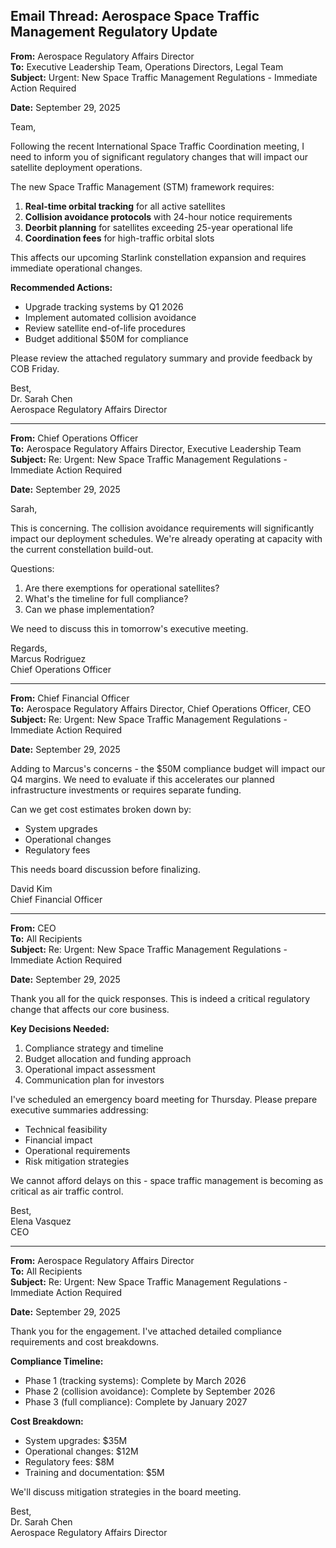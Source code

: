 ## Email Thread: Aerospace Space Traffic Management Regulatory Update

**From:** Aerospace Regulatory Affairs Director  
**To:** Executive Leadership Team, Operations Directors, Legal Team  
**Subject:** Urgent: New Space Traffic Management Regulations - Immediate Action Required  

**Date:** September 29, 2025  

Team,

Following the recent International Space Traffic Coordination meeting, I need to inform you of significant regulatory changes that will impact our satellite deployment operations.

The new Space Traffic Management (STM) framework requires:

1. **Real-time orbital tracking** for all active satellites
2. **Collision avoidance protocols** with 24-hour notice requirements  
3. **Deorbit planning** for satellites exceeding 25-year operational life
4. **Coordination fees** for high-traffic orbital slots

This affects our upcoming Starlink constellation expansion and requires immediate operational changes.

**Recommended Actions:**
- Upgrade tracking systems by Q1 2026
- Implement automated collision avoidance
- Review satellite end-of-life procedures
- Budget additional $50M for compliance

Please review the attached regulatory summary and provide feedback by COB Friday.

Best,  
Dr. Sarah Chen  
Aerospace Regulatory Affairs Director  

---

**From:** Chief Operations Officer  
**To:** Aerospace Regulatory Affairs Director, Executive Leadership Team  
**Subject:** Re: Urgent: New Space Traffic Management Regulations - Immediate Action Required  

**Date:** September 29, 2025  

Sarah,

This is concerning. The collision avoidance requirements will significantly impact our deployment schedules. We're already operating at capacity with the current constellation build-out.

Questions:
1. Are there exemptions for operational satellites?
2. What's the timeline for full compliance?
3. Can we phase implementation?

We need to discuss this in tomorrow's executive meeting.

Regards,  
Marcus Rodriguez  
Chief Operations Officer  

---

**From:** Chief Financial Officer  
**To:** Aerospace Regulatory Affairs Director, Chief Operations Officer, CEO  
**Subject:** Re: Urgent: New Space Traffic Management Regulations - Immediate Action Required  

**Date:** September 29, 2025  

Adding to Marcus's concerns - the $50M compliance budget will impact our Q4 margins. We need to evaluate if this accelerates our planned infrastructure investments or requires separate funding.

Can we get cost estimates broken down by:
- System upgrades
- Operational changes  
- Regulatory fees

This needs board discussion before finalizing.

David Kim  
Chief Financial Officer  

---

**From:** CEO  
**To:** All Recipients  
**Subject:** Re: Urgent: New Space Traffic Management Regulations - Immediate Action Required  

**Date:** September 29, 2025  

Thank you all for the quick responses. This is indeed a critical regulatory change that affects our core business.

**Key Decisions Needed:**
1. Compliance strategy and timeline
2. Budget allocation and funding approach
3. Operational impact assessment
4. Communication plan for investors

I've scheduled an emergency board meeting for Thursday. Please prepare executive summaries addressing:
- Technical feasibility
- Financial impact
- Operational requirements
- Risk mitigation strategies

We cannot afford delays on this - space traffic management is becoming as critical as air traffic control.

Best,  
Elena Vasquez  
CEO  

---

**From:** Aerospace Regulatory Affairs Director  
**To:** All Recipients  
**Subject:** Re: Urgent: New Space Traffic Management Regulations - Immediate Action Required  

**Date:** September 29, 2025  

Thank you for the engagement. I've attached detailed compliance requirements and cost breakdowns.

**Compliance Timeline:**
- Phase 1 (tracking systems): Complete by March 2026
- Phase 2 (collision avoidance): Complete by September 2026  
- Phase 3 (full compliance): Complete by January 2027

**Cost Breakdown:**
- System upgrades: $35M
- Operational changes: $12M
- Regulatory fees: $8M
- Training and documentation: $5M

We'll discuss mitigation strategies in the board meeting.

Best,  
Dr. Sarah Chen  
Aerospace Regulatory Affairs Director